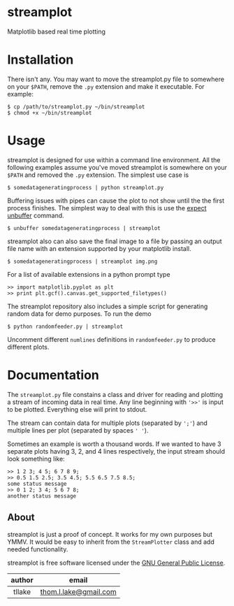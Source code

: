streamplot
==========
Matplotlib based real time plotting
    
Installation
============
There isn't any. You may want to move the streamplot.py file to somewhere on your `$PATH`, remove the `.py` extension and make it executable. For example:

    $ cp /path/to/streamplot.py ~/bin/streamplot
    $ chmod +x ~/bin/streamplot

Usage
=====
streamplot is designed for use within a command line environment. All the following examples assume you've moved streamplot is somewhere on your `$PATH` and removed the `.py` extension. The simplest use case is

    $ somedatageneratingprocess | python streamplot.py

Buffering issues with pipes can cause the plot to not show until the the first process finishes. The simplest way to deal with this is use the [expect](http://expect.sourceforge.net/) [unbuffer](http://linuxcommand.org/man_pages/unbuffer1.html) command.

    $ unbuffer somedatageneratingprocess | streamplot

streamplot also can also save the final image to a file by passing an output file name with an extension supported by your matplotlib install.


    $ somedatageneratingprocess | streamplot img.png

For a list of available extensions in a python prompt type

    >> import matplotlib.pyplot as plt
    >> print plt.gcf().canvas.get_supported_filetypes()

The streamplot repository also includes a simple script for generating random data for demo purposes. To run the demo 

    $ python randomfeeder.py | streamplot

Uncomment different `numlines` definitions in `randomfeeder.py` to produce different plots.

Documentation
=============
The `streamplot.py` file constains a class and driver for reading and plotting a stream of incoming data in real time. Any line beginning with `'>>'` is input to be plotted. Everything else will print to stdout.

The stream can contain data for multiple plots (separated by `';'`) and multiple lines per plot (separated by spaces `' '`).

Sometimes an example is worth a thousand words. If we wanted to have 3 separate plots having 3, 2, and 4 lines respectively, the input stream should look something like:

    >> 1 2 3; 4 5; 6 7 8 9;
    >> 0.5 1.5 2.5; 3.5 4.5; 5.5 6.5 7.5 8.5;
    some status message
    >> 0 1 2; 3 4; 5 6 7 8; 
    another status message



About
-----
streamplot is just a proof of concept. It works for my own purposes but YMMV. It would be easy to inherit from the `StreamPlotter` class and add needed functionality.

streamplot is free software licensed under the [GNU General Public License](http://www.gnu.org/licenses/gpl.html).

| author | email |
|:--:| :--: |
| tllake | thom.l.lake@gmail.com |

